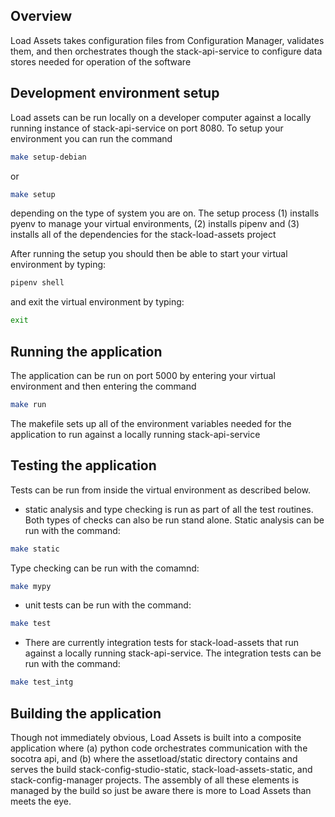 ## Overview
Load Assets takes configuration files from Configuration Manager, validates
them, and then orchestrates though the stack-api-service to configure data stores
needed for operation of the software

## Development environment setup
Load assets can be run locally on a developer computer against a locally running instance 
of stack-api-service on port 8080. To setup your environment
you can run the command
```bash
make setup-debian
```
or 
```bash
make setup
```
depending on the type of system you are on. The setup process (1) installs pyenv
to manage your virtual environments, (2) installs pipenv and (3) installs all of the dependencies for the stack-load-assets project

After running the setup you should then be able to start your virtual environment by typing:
```bash
pipenv shell
```
and exit the virtual environment by typing:
```bash
exit
```

## Running the application
The application can be run on port 5000 by entering your virtual environment and then entering the command 
```bash
make run
```
The makefile sets up all of the environment variables needed for the application
to run against a locally running stack-api-service

## Testing the application
Tests can be run from inside the virtual environment as described below.

+ static analysis and type checking is run as part of all the test routines. Both types of checks can also be
run stand alone. Static analysis can be run with the command:
```bash
make static
```
Type checking can be run with the comamnd:
```bash
make mypy
```

+ unit tests can be run with the command:
```bash
make test
```

+ There are currently integration tests for stack-load-assets that run against a locally
running stack-api-service. The integration tests can be run with the command:
```bash
make test_intg
```

## Building the application
Though not immediately obvious, Load Assets is built into a composite application where (a) python
code orchestrates communication with the socotra api, and (b) where the assetload/static directory
contains and serves the build stack-config-studio-static, stack-load-assets-static, and stack-config-manager
projects. The assembly of all these elements is managed by the build so just be aware there is more
to Load Assets than meets the eye.
